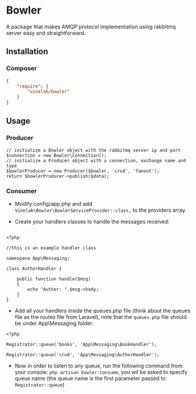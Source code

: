 # Bowler
A package that makes AMQP protocol implementation using rabbitmq server easy and straightforward.

## Installation

### Composer
```json
{
    "require": {
        "vinelab/bowler"
    }
}
```

## Usage
### Producer
```
// initialize a Bowler object with the rabbitmq server ip and port
$connection = new Bowler\Connection();
// initialize a Producer object with a connection, exchange name and type
$bowlerProducer = new Producer($bowler, 'crud', 'fanout');
return $bowlerProducer->publish($data);
```

### Consumer

- Modify config/app.php and add `Vinelab\Bowler\BowlerServiceProvider::class,` to the providers array.

- Create your handlers classes to handle the messages received: 

```

<?php

//this is an example handler class

namespace App\Messaging;

class AuthorHandler {

	public function handle($msg)
	{
		echo "Author: ".$msg->body;
	}
}
```

- Add all your handlers inside the queues.php file (think about the queues file as the routes file from Laravel), note that the `queues.php` file should be under App\Messaging folder:

```
<?php

Registrator::queue('books', 'App\Messaging\BookHandler');

Registrator::queue('crud', 'App\Messaging\AuthorHandler');

```

- Now in order to listen to any queue, run the following command from your console:
`php artisan bowler:consume`, you wil be asked to specify queue name (the queue name is the first parameter passed to `Registrator::queue`)
